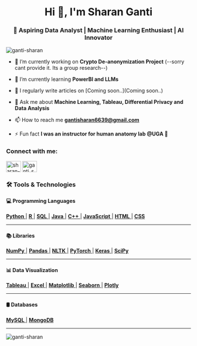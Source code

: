 <h1 align="center">Hi 👋, I'm Sharan Ganti</h1>
<h3 align="center">🚀 Aspiring Data Analyst | Machine Learning Enthusiast | AI Innovator</h3>

<p align="left"> <img src="https://komarev.com/ghpvc/?username=ganti-sharan&label=Profile%20views&color=0e75b6&style=flat" alt="ganti-sharan" /> </p>

- 🔭 I’m currently working on  **Crypto De-anonymization Project** (--sorry cant provide it. Its a group research--)

- 🌱 I’m currently learning **PowerBI and LLMs**

- 📝 I regularly write articles on [Coming soon..](Coming soon..)

- 💬 Ask me about **Machine Learning, Tableau, Differential Privacy and Data Analysis**

- 📫 How to reach me **gantisharan6639@gmail.com**

- ⚡ Fun fact **I was an instructor for human anatomy lab @UGA 🌚**

<h3 align="left">Connect with me:</h3>
<p align="left">
<a href="https://linkedin.com/in/sharan-ganti" target="blank"><img align="center" src="https://raw.githubusercontent.com/rahuldkjain/github-profile-readme-generator/master/src/images/icons/Social/linked-in-alt.svg" alt="sharan-ganti" height="30" width="40" /></a>
<a href="https://instagram.com/ganti_sharan" target="blank"><img align="center" src="https://raw.githubusercontent.com/rahuldkjain/github-profile-readme-generator/master/src/images/icons/Social/instagram.svg" alt="ganti_sharan" height="30" width="40" /></a>
</p>

### 🛠️ Tools & Technologies  

#### 💻 Programming Languages  
<p align="left">  
  <a href="https://www.python.org/" target="_blank">
    <b>Python</b>
  </a> |  
  <a href="https://www.r-project.org/" target="_blank">
    <b>R</b>
  </a> |  
  <a href="https://www.mysql.com/" target="_blank">
    <b>SQL</b>
  </a> |  
  <a href="https://www.java.com/" target="_blank">
    <b>Java</b>
  </a> |  
  <a href="https://isocpp.org/" target="_blank">  
    <b>C++</b>
  </a> |  
  <a href="https://developer.mozilla.org/en-US/docs/Web/JavaScript" target="_blank">
    <b>JavaScript</b>
  </a> |  
  <a href="https://developer.mozilla.org/en-US/docs/Web/HTML" target="_blank">
    <b>HTML</b>
  </a> |  
  <a href="https://developer.mozilla.org/en-US/docs/Web/CSS" target="_blank">
    <b>CSS</b>
  </a>  
</p>

---

#### 📚 Libraries  
<p align="left">  
  <a href="https://numpy.org/" target="_blank">
    <b>NumPy</b>
  </a> |  
  <a href="https://pandas.pydata.org/" target="_blank">
    <b>Pandas</b>
  </a> |  
  <a href="https://www.nltk.org/" target="_blank">
    <b>NLTK</b>
  </a> |   
  <a href="https://pytorch.org/" target="_blank">
    <b>PyTorch</b>
  </a> |  
  <a href="https://keras.io/" target="_blank">
    <b>Keras</b>
  </a> |  
  <a href="https://www.scipy.org/" target="_blank">
    <b>SciPy</b>
  </a>  
</p>

---

#### 📊 Data Visualization
<p align="left"> 
    <a href="https://www.tableau.com/" target="_blank">
    <b>Tableau</b>
  </a> | 
  <a href="https://www.microsoft.com/en-us/microsoft-365/excel" target="_blank">
    <b>Excel</b>
  </a> |
  <a href="https://matplotlib.org/" target="_blank">
    <b>Matplotlib</b>
  </a> |  
  <a href="https://seaborn.pydata.org/" target="_blank">
    <b>Seaborn</b>
  </a> |  
  <a href="https://plotly.com/" target="_blank">
    <b>Plotly</b>
  </a>  
 
</p>

---

#### 🛢️ Databases  
<p align="left">  
  <a href="https://www.mysql.com/" target="_blank">
    <b>MySQL</b>
  </a> |  
  <a href="https://www.mongodb.com/" target="_blank">
    <b>MongoDB</b>
  </a>  
</p>

------------------------------------------------------------------------------------------------------------------------------------------------------------------------------------------------------------------------------------------

<p><img align="center" src="https://github-readme-stats.vercel.app/api/top-langs?username=ganti-sharan&show_icons=true&locale=en&layout=compact" alt="ganti-sharan" /></p>
